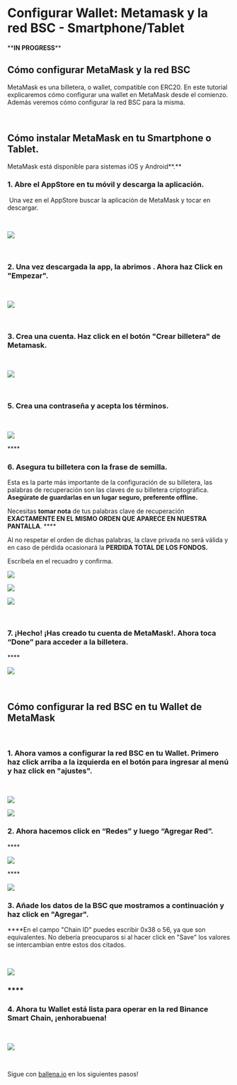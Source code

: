 # Configurar Wallet: Metamask y la red BSC - Smartphone/Tablet

\*\***IN PROGRESS**\*\*

## **Cómo configurar MetaMask y la red BSC**

MetaMask es una billetera, o wallet, compatible con ERC20. En este tutorial explicaremos cómo configurar una wallet en MetaMask desde el comienzo. Además veremos cómo configurar la red BSC para la misma.

**​**

## **Cómo instalar MetaMask en tu Smartphone o Tablet.**

MetaMask está disponible para sistemas iOS y Android**.**

### **1. Abre el AppStore en tu móvil y descarga la aplicación.** 

**​** Una vez en el AppStore buscar la aplicación de MetaMask y tocar en descargar.

**​**

![](../../../../.gitbook/assets/1%20%281%29.jpg)

**​**

### **2. Una vez descargada la app, la abrimos . Ahora haz Click en "Empezar".** 

**​**

![](../../../../.gitbook/assets/2.jpg)

**​**

### **3. Crea una cuenta. Haz click en el botón "Crear billetera" de Metamask.** 

**​ ​**

![](../../../../.gitbook/assets/3.jpg)

**​**

### **5. Crea una contraseña y acepta los términos.**

**​​**

![](../../../../.gitbook/assets/4.jpg)

\*\*\*\*

### **​6. Asegura tu billetera con la frase de semilla.** 

Esta es la parte más importante de la configuración de su billetera, las palabras de recuperación son las claves de su billetera criptográfica. **Asegúrate de guardarlas en un lugar seguro, preferente offline.**

Necesitas **tomar nota** de tus palabras clave de recuperación **EXACTAMENTE EN EL MISMO ORDEN QUE APARECE EN NUESTRA PANTALLA**.  ****

Al no respetar el orden de dichas palabras, la clave privada no será válida y en caso de pérdida ocasionará la **PERDIDA TOTAL DE LOS FONDOS.**

Escríbela en el recuadro y confirma.​



![](../../../../.gitbook/assets/5.jpg)



![](../../../../.gitbook/assets/6.jpg)



![](../../../../.gitbook/assets/7.jpg)

**​**

### **7. ¡Hecho! ¡Has creado tu cuenta de MetaMask!. Ahora toca “Done” para acceder a la billetera.**

\*\*\*\*

![](../../../../.gitbook/assets/8.jpg)

**​**

## **Cómo configurar la red BSC en tu Wallet de MetaMask**

**​**

### **1. Ahora vamos a configurar la red BSC en tu Wallet. Primero haz click arriba a la izquierda en el botón para ingresar al menú y haz click en "ajustes".**

**​​**

![](../../../../.gitbook/assets/9.jpg)



![](../../../../.gitbook/assets/10.jpg)



### **​2. Ahora hacemos click en “Redes” y luego “Agregar Red”.**

\*\*\*\*

![](../../../../.gitbook/assets/11.jpg)

\*\*\*\*

![](../../../../.gitbook/assets/12.jpg)



### **3. Añade los datos de la BSC que mostramos a continuación y haz click en "Agregar".**

**​​**En el campo "Chain ID" puedes escribir 0x38 o 56, ya que son equivalentes. No debería preocuparos si al hacer click en "Save" los valores se intercambian entre estos dos citados.

**​**

![](../../../../.gitbook/assets/13.jpg)

### \*\*\*\*

### **4. Ahora tu Wallet está lista para operar en la red Binance Smart Chain, ¡enhorabuena!**

**​**

![](../../../../.gitbook/assets/14.jpg)

**​**

Sigue con [ballena.io](https://ballena.io/) en los siguientes pasos!



  



